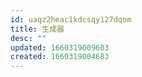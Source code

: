 ```yaml
---
id: uaqz2heac1kdcsqy127dqom
title: 生成器
desc: ""
updated: 1660319009603
created: 1660319004683
---
```

